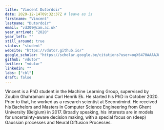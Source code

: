 ```yaml
---
title: "Vincent Dutordoir"
date: 2020-12-14T09:32:37Z # leave as is
firstname: "Vincent"
lastname: "Dutordoir"
email: "vd309@cam.ac.uk"
year_arrived: "2020"
year_left: ""
still_around: true
status: "student" 
website: "https://vdutor.github.io/" 
google_scholar: "https://scholar.google.be/citations?user=oqX6470AAAAJ&hl=en"
github: "vdutor"
twitter: "vdutor"
linkedin: ""
labs: ["cbl"]
draft: false
---
```


Vincent is a PhD student in the Machine Learning Group, supervised by Zoubin Ghahramani and Carl Henrik Ek. He started his PhD in October 2020. Prior to that, he worked as a research scientist at Secondmind. He received his Bachelors and Masters in Computer Science Engineering from Ghent University (Belgium) in 2017. Broadly speaking, his interests are in models for uncertainty-aware decision making, with a special focus on (deep) Gaussian processes and Neural Diffusion Processes.
